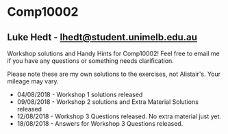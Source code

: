 # Comp10002

## Luke Hedt - lhedt@student.unimelb.edu.au

Workshop solutions and Handy Hints for Comp10002! Feel free to email me if you have any questions or something needs clarification.

Please note these are my own solutions to the exercises, not Alistair's. Your mileage may vary.

- 04/08/2018 - Workshop 1 solutions released
- 09/08/2018 - Workshop 2 solutions and Extra Material Solutions released
- 12/08/2018 - Workshop 3 Questions released. No extra material just yet.
- 18/08/2018 - Answers for Workshop 3 Questions released.
